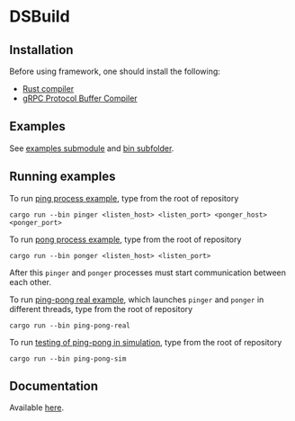# DSBuild

## Installation
Before using framework, one should install the following:
  - [Rust compiler](https://www.rust-lang.org/tools/install)
  - [gRPC Protocol Buffer Compiler](https://grpc.io/docs/protoc-installation/)

## Examples
See [examples submodule](https://egnees.github.io/dsbuild/docs/dsbuild/examples/index.html) and [bin subfolder](https://github.com/egnees/dsbuild/tree/master/bin).

## Running examples

To run [ping process example](https://github.com/egnees/dsbuild/blob/master/bin/pinger.rs), type from the root of repository
```
cargo run --bin pinger <listen_host> <listen_port> <ponger_host> <ponger_port>
```

To run [pong process example](https://github.com/egnees/dsbuild/blob/master/bin/ponger.rs), type from the root of repository
```
cargo run --bin ponger <listen_host> <listen_port>
```

After this `pinger` and `ponger` processes must start communication between each other.

To run [ping-pong real example](https://egnees.github.io/dsbuild/docs/dsbuild/examples/ping_pong/real/index.html), which launches `pinger` and `ponger` in different threads,
type from the root of repository
```
cargo run --bin ping-pong-real
```

To run [testing of ping-pong in simulation](https://egnees.github.io/dsbuild/docs/dsbuild/examples/ping_pong/sim/index.html), type from the root of repository
```
cargo run --bin ping-pong-sim
```

## Documentation
Available [here](https://egnees.github.io/dsbuild/docs/dsbuild/).

